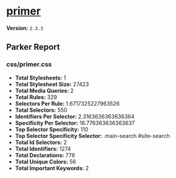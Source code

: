 # [primer]( http://primercss.io )

**Version:** `2.3.3`

## Parker Report

### css/primer.css

- **Total Stylesheets:** 1
- **Total Stylesheet Size:** 27423
- **Total Media Queries:** 2
- **Total Rules:** 329
- **Selectors Per Rule:** 1.6717325227963526
- **Total Selectors:** 550
- **Identifiers Per Selector:** 2.3163636363636364
- **Specificity Per Selector:** 16.776363636363637
- **Top Selector Specificity:** 110
- **Top Selector Specificity Selector:** .main-search #site-search
- **Total Id Selectors:** 2
- **Total Identifiers:** 1274
- **Total Declarations:** 778
- **Total Unique Colors:** 56
- **Total Important Keywords:** 2
